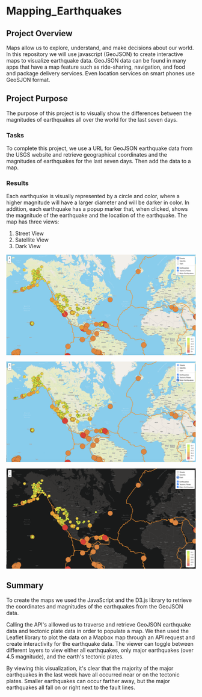 # Mapping_Earthquakes

## Project Overview
Maps allow us to explore, understand, and make decisions about our world. In this repository we will use javascript (GeoJSON) to create interactive maps to visualize earthquake data. GeoJSON data can be found in many apps that have a map feature such as ride-sharing, navigation, and food and package delivery services. Even location services on smart phones use GeoSJON format.

## Project Purpose
The purpose of this project is to visually show the differences between the magnitudes of earthquakes all over the world for the last seven days.

### Tasks
To complete this project, we use a URL for GeoJSON earthquake data from the USGS website and retrieve geographical coordinates and the magnitudes of earthquakes for the last seven days. Then add the data to a map.

### Results

Each earthquake is visually represented by a circle and color, where a higher magnitude will have a larger diameter and will be darker in color. In addition, each earthquake has a popup marker that, when clicked, shows the magnitude of the earthquake and the location of the earthquake. The map has three views:

1. Street View
2. Satellite View
3. Dark View

![streetview_of_earthquake.png](https://github.com/klkanchi/Mapping_Earthquakes/blob/main/Earthquake_Challenge/images/streetview_of_earthquake.png)

![streetview_of_earthquake_tectonicplates.png](https://github.com/klkanchi/Mapping_Earthquakes/blob/main/Earthquake_Challenge/images/streetview_of_earthquake_tectonicplates.png)

![Darkview.png](https://github.com/klkanchi/Mapping_Earthquakes/blob/main/Earthquake_Challenge/images/Darkview.png)

## Summary
To create the maps we used the JavaScript and the D3.js library to retrieve the coordinates and magnitudes of the earthquakes from the GeoJSON data.

Calling the API's alllowed us to traverse and retrieve GeoJSON earthquake data and tectonic plate data in order to populate a map. We then used the Leaflet library to plot the data on a Mapbox map through an API request and create interactivity for the earthquake data. The viewer can toggle between different layers to view either all earthquakes, only major earthquakes (over 4.5 magnitude), and the earth's tectonic plates.

By viewing this visualization, it's clear that the majority of the major earthquakes in the last week have all occurred near or on the tectonic plates. Smaller earthquakes can occur farther away, but the major earthquakes all fall on or right next to the fault lines.
